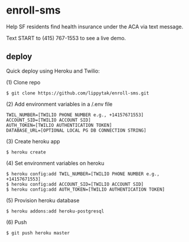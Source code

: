 enroll-sms
==========

Help SF residents find health insurance under the ACA via text message.

Text START to (415) 767-1553 to see a live demo.

deploy
-------
Quick deploy using Heroku and Twilio:

(1) Clone repo

```
$ git clone https://github.com/lippytak/enroll-sms.git
```

(2) Add environment variables in a /.env file

```
TWIL_NUMBER=[TWILIO PHONE NUMBER e.g., +14157671553]
ACCOUNT_SID=[TWILIO ACCOUNT SID]
AUTH_TOKEN=[TWILIO AUTHENTICATION TOKEN]
DATABASE_URL=[OPTIONAL LOCAL PG DB CONNECTION STRING]
```

(3) Create heroku app

```
$ heroku create
```

(4) Set environment variables on heroku

```
$ heroku config:add TWIL_NUMBER=[TWILIO PHONE NUMBER e.g., +14157671553]
$ heroku config:add ACCOUNT_SID=[TWILIO ACCOUNT SID]
$ heroku config:add AUTH_TOKEN=[TWILIO AUTHENTICATION TOKEN]
```

(5) Provision heroku database

```
$ heroku addons:add heroku-postgresql
```

(6) Push

```
$ git push heroku master
```
